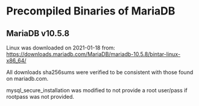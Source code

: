# Precompiled Binaries of MariaDB

## MariaDB v10.5.8

Linux was downloaded on 2021-01-18 from: https://downloads.mariadb.com/MariaDB/mariadb-10.5.8/bintar-linux-x86_64/

All downloads sha256sums were verified to be consistent with those found on mariadb.com.

mysql_secure_installation was modified to not provide a root user/pass if rootpass was not provided.

